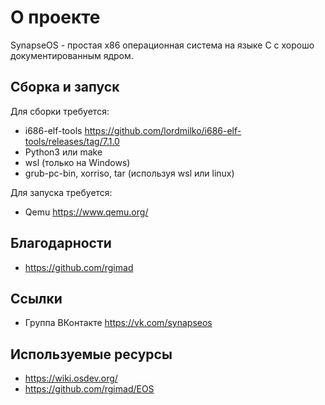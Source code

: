 # О проекте
SynapseOS - простая x86 операционная система на языке C с хорошо документированным ядром.


## Сборка и запуск
Для сборки требуется:
 - i686-elf-tools https://github.com/lordmilko/i686-elf-tools/releases/tag/7.1.0
 - Python3 или make
 - wsl (только на Windows)
 - grub-pc-bin, xorriso, tar  (используя wsl или linux)

Для запуска требуется:
 - Qemu https://www.qemu.org/


## Благодарности
 - https://github.com/rgimad


## Ссылки
 - Группа ВКонтакте https://vk.com/synapseos

## Используемые ресурсы
 - https://wiki.osdev.org/
 - https://github.com/rgimad/EOS
